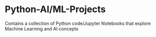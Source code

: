 # Python-AI/ML-Projects
Contains a collection of Python code/Jupyter Notebooks that explore Machine Learning and AI concepts
